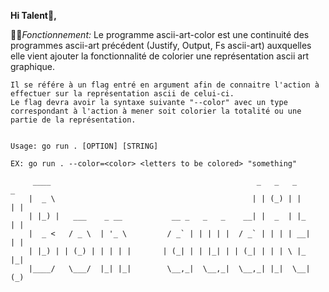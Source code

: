**Hi Talent🤗️,**

🧑‍🏫️*Fonctionnement:*
Le programme ascii-art-color est une continuité des programmes ascii-art précédent (Justify, Output, Fs ascii-art) auxquelles elle vient ajouter la fonctionnalité de colorier une représentation ascii art graphique.
	
	
	Il se référe à un flag entré en argument afin de connaitre l'action à effectuer sur la représentation ascii de celui-ci.
	Le flag devra avoir la syntaxe suivante "--color" avec un type correspondant à l'action à mener soit colorier la totalité ou une partie de la représentation.


	Usage: go run . [OPTION] [STRING]

	EX: go run . --color=<color> <letters to be colored> "something"

         ____                                              _   _   _           _
        |  _ \                                            | | (_) | |         | |
        | |_) |   ___    _ __           __ _   _   _    __| |  _  | |_        | |
        |  _ <   / _ \  | '_ \         / _` | | | | |  / _` | | | | __|       | |
        | |_) | | (_) | | | | |       | (_| | | |_| | | (_| | | | \ |_        |_|
        |____/   \___/  |_| |_|        \__,_|  \__,_|  \__,_| |_|  \__|       (_)
